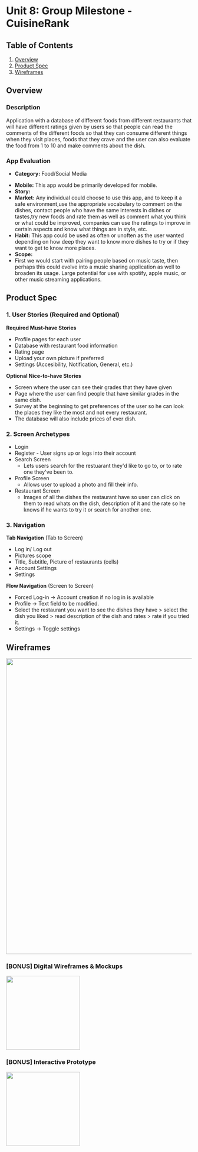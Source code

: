 Unit 8: Group Milestone - CuisineRank
===

## Table of Contents
1. [Overview](#Overview)
1. [Product Spec](#Product-Spec)
1. [Wireframes](#Wireframes)

## Overview
### Description
Application with a database of different foods from different restaurants that will have different ratings given by users so that people can read the comments of the different foods so that they can consume different things when they visit places, foods that they crave and the user can also evaluate the food from 1 to 10 and make comments about the dish.

### App Evaluation
* **Category:** Food/Social Media 
- **Mobile:** This app would be primarily developed for mobile.
- **Story:** 
- **Market:** Any individual could choose to use this app, and to keep it a safe environment,use the appropriate vocabulary to comment on the dishes, contact people who have the same interests in dishes or tastes,try new foods and rate them as well as comment what you think or what could be improved, companies can use the ratings to improve in certain aspects and know what things are in style, etc.
- **Habit:** This app could be used as often or unoften as the user wanted depending on how deep they want to know more dishes to try or if they want to get to know more places. 
- **Scope:** 
- First we would start with pairing people based on music taste, then perhaps this could evolve into a music sharing application as well to broaden its usage. Large potential for use with spotify, apple music, or other music streaming applications.

## Product Spec
### 1. User Stories (Required and Optional)

**Required Must-have Stories**

* Profile pages for each user
* Database with restaurant food information
* Rating page
* Upload your own picture if preferred
* Settings (Accesibility, Notification, General, etc.)

**Optional Nice-to-have Stories**

* Screen where the user can see their grades that they have given
* Page where the user can find people that have similar grades in the same dish.
* Survey at the beginning to get preferences of the user so he can look the places they like the most and not every restaurant.
* The database will also include prices of ever dish.


### 2. Screen Archetypes

* Login 
* Register - User signs up or logs into their account
* Search Screen
    * Lets users search for the restuarant they'd like to go to, or to rate one they've been to.
* Profile Screen 
    * Allows user to upload a photo and fill their info. 
* Restaurant Screen 
    * Images of all the dishes the restaurant have so user can click on them to read whats on the dish, description of it and the rate so he knows if he wants to try it or search for another one.

### 3. Navigation

**Tab Navigation** (Tab to Screen)

* Log in/ Log out 
* Pictures scope 
* Title, Subtitle, Picture of restaurants (cells)
* Account Settings
* Settings

**Flow Navigation** (Screen to Screen)
* Forced Log-in -> Account creation if no log in is available
* Profile -> Text field to be modified. 
* Select the restaurant you want to see the dishes they have > select the dish you liked > read description of the dish and rates > rate if you tried it. 
* Settings -> Toggle settings

## Wireframes
<img src="https://i.imgur.com/9CrjH1K.jpg" width=800><br>

### [BONUS] Digital Wireframes & Mockups
<img src="https://i.imgur.com/lYHn37F.jpg" height=200>

### [BONUS] Interactive Prototype
<img src="https://i.imgur.com/AiKfE5g.gif" width=200>
